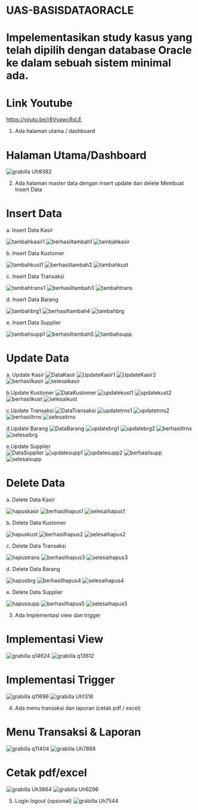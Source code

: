 # UAS-BASISDATAORACLE
# Impelementasikan study kasus yang telah dipilih dengan database Oracle ke dalam sebuah sistem minimal ada.
# Link Youtube
https://youtu.be/r8VyawcRxLE
1. Ada halaman utama / dashboard
# Halaman Utama/Dashboard
![grabilla Uh9392](https://user-images.githubusercontent.com/45527370/145920758-7135ebde-c4b0-4b03-9c7a-526999d17c4b.png)

2. Ada halaman master data dengan insert update dan delete
Membuat Insert Data

# Insert Data
  a. Insert Data Kasir
  
 ![tambahkasir1](https://user-images.githubusercontent.com/45527370/147313924-1e6dbead-afa3-417a-8245-5244b0c79d51.png)
 ![berhasiltambah1](https://user-images.githubusercontent.com/45527370/147313947-ca32215f-c3ae-4cca-8c55-d2652856ecc0.png)
 ![tambahkasir](https://user-images.githubusercontent.com/45527370/147313971-c4236797-6441-4f55-8a7e-002eb2941b99.png)
  
  b. Insert Data Kustomer
  
 ![tambahkust1](https://user-images.githubusercontent.com/45527370/147314017-effe99bf-edb3-4b29-bc68-2f7dcf734add.png)
 ![berhasiltambah2](https://user-images.githubusercontent.com/45527370/147314044-8cfad44c-412f-434c-b21e-bc9ce1eb5e30.png)
 ![tambahkust](https://user-images.githubusercontent.com/45527370/147314074-cd9ed046-1b88-4ca8-ab7a-2411c5cb8448.png)
  
  c. Insert Data Transaksi
  
 ![tambahtrans1](https://user-images.githubusercontent.com/45527370/147314105-c22faa9c-5761-4ac9-b216-55e08226188f.png)
 ![berhasiltambah3](https://user-images.githubusercontent.com/45527370/147314115-b4067b80-d82c-4c94-bbee-be7d646d4335.png)
 ![tambahtrans](https://user-images.githubusercontent.com/45527370/147314131-456ad0ff-cdf3-485b-bff7-1564d3a66375.png)

  d. Insert Data Barang
  
 ![tambahbrg1](https://user-images.githubusercontent.com/45527370/147314152-6d4ee842-fb77-44ac-b3be-f9c949ad863b.png)
 ![berhasiltambah4](https://user-images.githubusercontent.com/45527370/147314173-c3f62203-28cd-4c08-8100-ecb467c4fe6e.png)
 ![tambahbrg](https://user-images.githubusercontent.com/45527370/147314188-addd3b01-add1-4a19-ade7-52520ad7ebcb.png)

  e. Insert Data Supplier
  
  ![tambahsupp1](https://user-images.githubusercontent.com/45527370/147314229-435743b1-1cd0-4a19-9b9c-a4f95e509b73.png)
  ![berhasiltambah5](https://user-images.githubusercontent.com/45527370/147314243-1db434d1-ca50-483a-b560-a101730083d2.png)
  ![tambahsupp](https://user-images.githubusercontent.com/45527370/147314256-7217f841-6704-4ae8-b505-615bda94c97c.png)
  
  
  # Update Data

  a. Update Kasir
  ![DataKasir](https://user-images.githubusercontent.com/45527370/147399752-2968e8f4-7df2-48e9-86d1-f42283684e38.png)
  ![UpdateKasir1](https://user-images.githubusercontent.com/45527370/147399762-e16c2967-8bd9-4871-805d-f4cd44612ace.png)
  ![UpdateKasir2](https://user-images.githubusercontent.com/45527370/147399765-e077710f-6e13-4442-9ea5-c6c4f9ee36bc.png)
  ![berhasilkasir](https://user-images.githubusercontent.com/45527370/147399774-f85285f8-913a-40fd-90eb-5cfa6c6b0b10.png)
  ![selesaikasir](https://user-images.githubusercontent.com/45527370/147399779-09a43b48-ebeb-42ca-bfe2-24993e74a4eb.png)
  
  b.Update Kustomer
  ![DataKustomer](https://user-images.githubusercontent.com/45527370/147399790-dc39d89e-6f00-41b2-aeb5-b61421b2c4d3.png)
  ![updatekust1](https://user-images.githubusercontent.com/45527370/147399792-006ac0bd-1df5-458b-a81c-a0947beebef7.png)
  ![updatekust2](https://user-images.githubusercontent.com/45527370/147399796-a7b19dd3-806f-4343-a963-82b5a12b2270.png)
  ![berhasilkust](https://user-images.githubusercontent.com/45527370/147399801-9be509c2-ad5d-4e49-a8b6-902b886c7052.png)
  ![selesaikust](https://user-images.githubusercontent.com/45527370/147399810-8eaa70d9-7d97-4ac5-b3cc-4d296d4b3020.png)
  
  c.Update Transaksi 
  ![DataTransaksi](https://user-images.githubusercontent.com/45527370/147399822-a2f6c644-7495-4f8a-9756-acfac10cfa5b.png)
  ![updatetrns1](https://user-images.githubusercontent.com/45527370/147399826-a4dc298e-2ecb-4568-8876-cad86c189188.png)
  ![updatetrns2](https://user-images.githubusercontent.com/45527370/147399829-ad866692-fdd6-423b-9d5f-9f97727ca061.png)
  ![berhasiltrns](https://user-images.githubusercontent.com/45527370/147399838-17f77b71-43e4-4465-9937-03e113afe650.png)
  ![selesaitrns](https://user-images.githubusercontent.com/45527370/147399847-abcf0c1c-386d-440f-b712-2d7f900ed552.png)
  
  d.Update Barang
  ![DataBarang](https://user-images.githubusercontent.com/45527370/147399852-5d9d63a7-f795-4216-9b2f-909407e1ad6e.png)
  ![updatebrg1](https://user-images.githubusercontent.com/45527370/147399857-96509414-05c6-465e-b308-4354a1805902.png)
  ![updatebrg2](https://user-images.githubusercontent.com/45527370/147399865-29a7a1a6-77eb-4088-8122-f31a88f0f1e3.png)
  ![berhasiltrns](https://user-images.githubusercontent.com/45527370/147399873-00ec06a0-38fd-4dde-bfb2-84b5f814a5d3.png)
  ![selesaibrg](https://user-images.githubusercontent.com/45527370/147399923-a40cb45e-4291-486b-86fd-fdc6689b83b9.png)

  e.Update Supplier  
  ![DataSupplier](https://user-images.githubusercontent.com/45527370/147399894-5318f20e-a96a-4bd0-9eb8-94fc838009bc.png)
  ![updatesupp1](https://user-images.githubusercontent.com/45527370/147399900-5e855536-289d-4e04-a127-ed292aa4540d.png)
  ![updatesupp2](https://user-images.githubusercontent.com/45527370/147399906-ab2bc760-c04a-4f3a-a772-d2bb1c17ffb9.png)
  ![berhasilsupp](https://user-images.githubusercontent.com/45527370/147399914-f5fcd61c-25df-4db0-bd62-2db9cf5430c6.png)
  ![selesaisupp](https://user-images.githubusercontent.com/45527370/147399920-771d3f02-3d76-4a4b-a34b-04969d942b02.png)

 # Delete Data
  a. Delete Data Kasir
  
  ![hapuskasir](https://user-images.githubusercontent.com/45527370/147314384-f295d109-e17b-4a3b-9478-c8baefb6dea5.png)
  ![berhasilhapus1](https://user-images.githubusercontent.com/45527370/147314414-48a4d26e-9037-4356-a34d-5acfc33d3776.png)
  ![selesaihapus1](https://user-images.githubusercontent.com/45527370/147314435-82b4ea83-e2e9-4517-ae09-560f6a7fd6ed.png)
  
  b. Delete Data Kustomer
  
  ![hapuskust](https://user-images.githubusercontent.com/45527370/147314471-be1f9a96-bc71-44ed-a7dc-1343fdf2b195.png)
  ![berhasilhapus2](https://user-images.githubusercontent.com/45527370/147314507-26586e8d-6774-451b-a4be-6d8a8f83e171.png)
  ![selesaihapus2](https://user-images.githubusercontent.com/45527370/147314519-be707fa9-61fc-4983-8211-7e50b3e281d8.png)

  c. Delete Data Transaksi
  
  ![hapustrans](https://user-images.githubusercontent.com/45527370/147314550-a8de015e-e28e-43a5-8069-52aae59aae94.png)
  ![berhasilhapus3](https://user-images.githubusercontent.com/45527370/147314569-a0eec534-b588-4bb2-9630-70cf4cb91171.png)
  ![selesaihapus3](https://user-images.githubusercontent.com/45527370/147314584-fff8d9a1-276c-4a22-a169-7a37ffa6dfce.png)

  d. Delete Data Barang
  
  ![hapusbrg](https://user-images.githubusercontent.com/45527370/147314629-de1045e6-63c9-430b-b9e9-a415e683fed3.png)
  ![berhasilhapus4](https://user-images.githubusercontent.com/45527370/147314650-78f8634b-6d52-4a51-b912-d38b73e43bbc.png)
  ![selesaihapus4](https://user-images.githubusercontent.com/45527370/147314663-20b30e80-4463-4e37-80ea-3daab3fc729b.png)
  
  e. Delete Data Supplier
  
  ![hapussupp](https://user-images.githubusercontent.com/45527370/147314825-e19c1e36-932a-4a5b-90ed-cdcd2572a8d9.png)
  ![berhasilhapus5](https://user-images.githubusercontent.com/45527370/147314841-72221f0c-4a22-4b44-870e-d01f75ac0a84.png)
  ![selesaihapus5](https://user-images.githubusercontent.com/45527370/147314904-b6a50b26-bd4f-412a-92e0-8b295e3feb7a.png)


3. Ada Implementasi view dan trigger

# Implementasi View
![grabilla q14624](https://user-images.githubusercontent.com/45527370/145919546-cba3ff0f-8976-48d1-afe4-890bfb756d43.png)
![grabilla q13612](https://user-images.githubusercontent.com/45527370/145919571-d3c19037-e09f-4ac9-800b-545273fcf600.png)

# Implementasi Trigger
![grabilla q11696](https://user-images.githubusercontent.com/45527370/147314995-3210fa97-8230-4cea-ac63-9cd4a0eed1d9.png)
![grabilla Uh1316](https://user-images.githubusercontent.com/45527370/147313605-8e0893be-e2e2-4330-a767-f06b212e73e1.png)

4. Ada menu transaksi dan laporan (cetak pdf / excel)
# Menu Transaksi & Laporan
![grabilla q11404](https://user-images.githubusercontent.com/45527370/149371528-6e25bd5e-41a2-4a25-87f6-253d14c72628.png)
![grabilla Uh7868](https://user-images.githubusercontent.com/45527370/150486940-7ec1aa72-6133-451d-ae98-f82526a9c1cd.png)

# Cetak pdf/excel
![grabilla Uh3864](https://user-images.githubusercontent.com/45527370/150487192-3500460b-f6cc-4cfe-8196-c48c28318652.png)
![grabilla Uh6296](https://user-images.githubusercontent.com/45527370/150487209-b14a223e-81e6-4653-b8b3-f5b7aa2afb39.png)


5. Login logout (opsional)
![grabilla Uh7544](https://user-images.githubusercontent.com/45527370/150492560-3f5102e6-f4f3-4b56-9b6f-3699fb3ca296.png)


